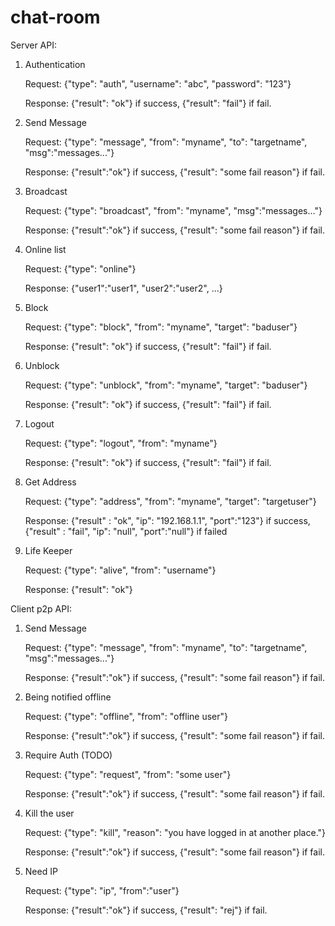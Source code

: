 # chat-room
Server API:

1. Authentication

    Request: {"type": "auth", "username": "abc", "password": "123"}

    Response: {"result": "ok"} if success, {"result": "fail"} if fail.

2. Send Message

    Request: {"type": "message", "from": "myname", "to": "targetname", "msg":"messages..."}

    Response: {"result":"ok"} if success, {"result": "some fail reason"} if fail.

3. Broadcast

    Request: {"type": "broadcast", "from": "myname", "msg":"messages..."}

    Response: {"result":"ok"} if success, {"result": "some fail reason"} if fail.

4. Online list

    Request: {"type": "online"}

    Response: {"user1":"user1", "user2":"user2", ...}

5. Block

    Request: {"type": "block", "from": "myname", "target": "baduser"}

    Response: {"result": "ok"} if success, {"result": "fail"} if fail.

6. Unblock

    Request: {"type": "unblock", "from": "myname", "target": "baduser"}

    Response: {"result": "ok"} if success, {"result": "fail"} if fail.

7. Logout

    Request: {"type": "logout", "from": "myname"}

    Response: {"result": "ok"} if success, {"result": "fail"} if fail.

8. Get Address

    Request: {"type": "address", "from": "myname", "target": "targetuser"}

    Response: {"result" : "ok", "ip": "192.168.1.1", "port":"123"} if success, {"result" : "fail", "ip": "null", "port":"null"} if failed

9. Life Keeper

    Request: {"type": "alive", "from": "username"}

    Response: {"result": "ok"}

Client p2p API:

1. Send Message

    Request: {"type": "message", "from": "myname", "to": "targetname", "msg":"messages..."}

    Response: {"result":"ok"} if success, {"result": "some fail reason"} if fail.

2. Being notified offline

    Request: {"type": "offline", "from": "offline user"}

    Response: {"result":"ok"} if success, {"result": "some fail reason"} if fail.

3. Require Auth (TODO)

    Request: {"type": "request", "from": "some user"}

    Response: {"result":"ok"} if success, {"result": "some fail reason"} if fail.

4. Kill the user

    Request: {"type": "kill", "reason": "you have logged in at another place."}

    Response: {"result":"ok"} if success, {"result": "some fail reason"} if fail.

5. Need IP

    Request: {"type": "ip", "from":"user"}

    Response: {"result":"ok"} if success, {"result": "rej"} if fail.
